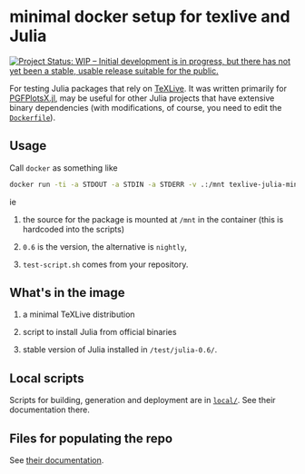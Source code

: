 # minimal docker setup for texlive and Julia

[![Project Status: WIP – Initial development is in progress, but there has not yet been a stable, usable release suitable for the public.](http://www.repostatus.org/badges/latest/wip.svg)](http://www.repostatus.org/#wip)

For testing Julia packages that rely on [TeXLive](https://tug.org/texlive/). It was written primarily for [PGFPlotsX.jl](https://github.com/KristofferC/PGFPlotsX.jl), may be useful for other Julia projects that have extensive binary dependencies (with modifications, of course, you need to edit the [`Dockerfile`](Dockerfile)).

## Usage

Call `docker` as something like

```sh
docker run -ti -a STDOUT -a STDIN -a STDERR -v .:/mnt texlive-julia-minimal /mnt/test-script.sh 0.6
```

ie

1. the source for the package is mounted at `/mnt` in the container (this is hardcoded into the scripts)

2. `0.6` is the version, the alternative is `nightly`,

3. `test-script.sh` comes from your repository.

## What's in the image

1. a minimal TeXLive distribution

2. script to install Julia from official binaries

3. stable version of Julia installed in `/test/julia-0.6/`.

## Local scripts

Scripts for building, generation and deployment are in [`local/`](local/). See their documentation there.

## Files for populating the repo

See [their documentation](files/README.md).
